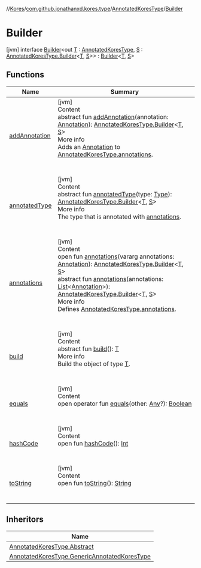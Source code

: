 //[Kores](../../../index.md)/[com.github.jonathanxd.kores.type](../../index.md)/[AnnotatedKoresType](../index.md)/[Builder](index.md)



# Builder  
 [jvm] interface [Builder](index.md)<out [T](index.md) : [AnnotatedKoresType](../index.md), [S](index.md) : [AnnotatedKoresType.Builder](index.md)<[T](index.md), [S](index.md)>> : [Builder](../../../com.github.jonathanxd.kores.builder/-builder/index.md)<[T](index.md), [S](index.md)>    


## Functions  
  
|  Name|  Summary| 
|---|---|
| <a name="com.github.jonathanxd.kores.type/AnnotatedKoresType.Builder/addAnnotation/#com.github.jonathanxd.kores.base.Annotation/PointingToDeclaration/"></a>[addAnnotation](add-annotation.md)| <a name="com.github.jonathanxd.kores.type/AnnotatedKoresType.Builder/addAnnotation/#com.github.jonathanxd.kores.base.Annotation/PointingToDeclaration/"></a>[jvm]  <br>Content  <br>abstract fun [addAnnotation](add-annotation.md)(annotation: [Annotation](../../../com.github.jonathanxd.kores.base/-annotation/index.md)): [AnnotatedKoresType.Builder](index.md)<[T](index.md), [S](index.md)>  <br>More info  <br>Adds an [Annotation](../../../com.github.jonathanxd.kores.base/-annotation/index.md) to [AnnotatedKoresType.annotations](../annotations.md).  <br><br><br>
| <a name="com.github.jonathanxd.kores.type/AnnotatedKoresType.Builder/annotatedType/#java.lang.reflect.Type/PointingToDeclaration/"></a>[annotatedType](annotated-type.md)| <a name="com.github.jonathanxd.kores.type/AnnotatedKoresType.Builder/annotatedType/#java.lang.reflect.Type/PointingToDeclaration/"></a>[jvm]  <br>Content  <br>abstract fun [annotatedType](annotated-type.md)(type: [Type](https://docs.oracle.com/javase/8/docs/api/java/lang/reflect/Type.html)): [AnnotatedKoresType.Builder](index.md)<[T](index.md), [S](index.md)>  <br>More info  <br>The type that is annotated with [annotations](annotations.md).  <br><br><br>
| <a name="com.github.jonathanxd.kores.type/AnnotatedKoresType.Builder/annotations/#kotlin.Array[com.github.jonathanxd.kores.base.Annotation]/PointingToDeclaration/"></a>[annotations](annotations.md)| <a name="com.github.jonathanxd.kores.type/AnnotatedKoresType.Builder/annotations/#kotlin.Array[com.github.jonathanxd.kores.base.Annotation]/PointingToDeclaration/"></a>[jvm]  <br>Content  <br>open fun [annotations](annotations.md)(vararg annotations: [Annotation](../../../com.github.jonathanxd.kores.base/-annotation/index.md)): [AnnotatedKoresType.Builder](index.md)<[T](index.md), [S](index.md)>  <br>abstract fun [annotations](annotations.md)(annotations: [List](https://kotlinlang.org/api/latest/jvm/stdlib/kotlin.collections/-list/index.html)<[Annotation](../../../com.github.jonathanxd.kores.base/-annotation/index.md)>): [AnnotatedKoresType.Builder](index.md)<[T](index.md), [S](index.md)>  <br>More info  <br>Defines [AnnotatedKoresType.annotations](../annotations.md).  <br><br><br>
| <a name="com.github.jonathanxd.kores.builder/Builder/build/#/PointingToDeclaration/"></a>[build](../../../com.github.jonathanxd.kores.builder/-builder/build.md)| <a name="com.github.jonathanxd.kores.builder/Builder/build/#/PointingToDeclaration/"></a>[jvm]  <br>Content  <br>abstract fun [build](../../../com.github.jonathanxd.kores.builder/-builder/build.md)(): [T](index.md)  <br>More info  <br>Build the object of type [T](../../../com.github.jonathanxd.kores.builder/-builder/index.md).  <br><br><br>
| <a name="kotlin/Any/equals/#kotlin.Any?/PointingToDeclaration/"></a>[equals](../../../com.github.jonathanxd.kores.util/-simple-resolver/index.md#%5Bkotlin%2FAny%2Fequals%2F%23kotlin.Any%3F%2FPointingToDeclaration%2F%5D%2FFunctions%2F-427383591)| <a name="kotlin/Any/equals/#kotlin.Any?/PointingToDeclaration/"></a>[jvm]  <br>Content  <br>open operator fun [equals](../../../com.github.jonathanxd.kores.util/-simple-resolver/index.md#%5Bkotlin%2FAny%2Fequals%2F%23kotlin.Any%3F%2FPointingToDeclaration%2F%5D%2FFunctions%2F-427383591)(other: [Any](https://kotlinlang.org/api/latest/jvm/stdlib/kotlin/-any/index.html)?): [Boolean](https://kotlinlang.org/api/latest/jvm/stdlib/kotlin/-boolean/index.html)  <br><br><br>
| <a name="kotlin/Any/hashCode/#/PointingToDeclaration/"></a>[hashCode](../../../com.github.jonathanxd.kores.util/-simple-resolver/index.md#%5Bkotlin%2FAny%2FhashCode%2F%23%2FPointingToDeclaration%2F%5D%2FFunctions%2F-427383591)| <a name="kotlin/Any/hashCode/#/PointingToDeclaration/"></a>[jvm]  <br>Content  <br>open fun [hashCode](../../../com.github.jonathanxd.kores.util/-simple-resolver/index.md#%5Bkotlin%2FAny%2FhashCode%2F%23%2FPointingToDeclaration%2F%5D%2FFunctions%2F-427383591)(): [Int](https://kotlinlang.org/api/latest/jvm/stdlib/kotlin/-int/index.html)  <br><br><br>
| <a name="kotlin/Any/toString/#/PointingToDeclaration/"></a>[toString](../../../com.github.jonathanxd.kores.util/-simple-resolver/index.md#%5Bkotlin%2FAny%2FtoString%2F%23%2FPointingToDeclaration%2F%5D%2FFunctions%2F-427383591)| <a name="kotlin/Any/toString/#/PointingToDeclaration/"></a>[jvm]  <br>Content  <br>open fun [toString](../../../com.github.jonathanxd.kores.util/-simple-resolver/index.md#%5Bkotlin%2FAny%2FtoString%2F%23%2FPointingToDeclaration%2F%5D%2FFunctions%2F-427383591)(): [String](https://kotlinlang.org/api/latest/jvm/stdlib/kotlin/-string/index.html)  <br><br><br>


## Inheritors  
  
|  Name| 
|---|
| <a name="com.github.jonathanxd.kores.type/AnnotatedKoresType.Abstract.BuilderImpl///PointingToDeclaration/"></a>[AnnotatedKoresType.Abstract](../-abstract/-builder-impl/index.md)
| <a name="com.github.jonathanxd.kores.type/AnnotatedKoresType.GenericAnnotatedKoresType.GenericBuilder///PointingToDeclaration/"></a>[AnnotatedKoresType.GenericAnnotatedKoresType](../-generic-annotated-kores-type/-generic-builder/index.md)

